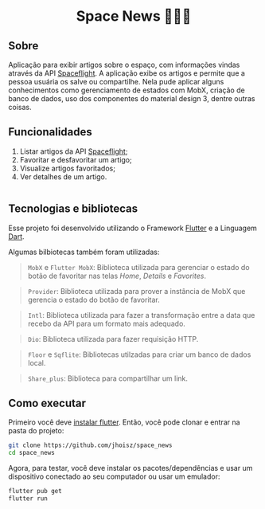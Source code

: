 <h1 align="center"> Space News 👩🏼‍🚀 </h1>

## Sobre
Aplicação para exibir artigos sobre o espaço, com informações vindas através da API [Spaceflight](https://www.spaceflightnewsapi.net/). A aplicação exibe os artigos e permite que a pessoa usuária os salve ou compartilhe. Nela pude aplicar alguns conhecimentos como gerenciamento de estados com MobX, criação de banco de dados, uso dos componentes do material design 3, dentre outras coisas. 

## Funcionalidades

1. Listar artigos da API [Spaceflight](https://www.spaceflightnewsapi.net/);
2. Favoritar e desfavoritar um artigo;
3. Visualize artigos favoritados;
4. Ver detalhes de um artigo.

<p align="center">
  <img src='space_news.gif' alt= '' />
</p>

## Tecnologias e bibliotecas

Esse projeto foi desenvolvido utilizando o Framework [Flutter](https://flutter.dev/) e a Linguagem [Dart](https://dart.dev/).

Algumas bilbiotecas também foram utilizadas:

> `MobX` e `Flutter MobX`: Biblioteca utilizada para gerenciar o estado do botão de favoritar nas telas _Home_, _Details_ e _Favorites_.

> `Provider`: Biblioteca utilizada para prover a instância de MobX que gerencia o estado do botão de favoritar.

> `Intl`: Biblioteca utilizada para fazer a transformação entre a data que recebo da API para um formato mais adequado.

> `Dio`: Biblioteca utilizada para fazer requisição HTTP.

> `Floor` e `Sqflite`: Bibliotecas utilzadas para criar um banco de dados local.

> `Share_plus`: Biblioteca para compartilhar um link. 

## Como executar

Primeiro você deve [instalar flutter](https://docs.flutter.dev/get-started/install). Então, você pode clonar e entrar na pasta do projeto:

```bash
git clone https://github.com/jhoisz/space_news
cd space_news
```

Agora, para testar, você deve instalar os pacotes/dependências e usar um dispositivo conectado ao seu computador ou usar um emulador:

```bash
flutter pub get
flutter run
```
